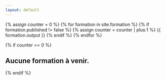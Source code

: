 ```yaml
---
layout: default
---
```

{% assign counter = 0 %}
{% for formation in site.formation %}
    {% if formation.published != false %}
        {% assign counter = counter | plus:1 %}
{{ formation.output }}
    {% endif %}
{% endfor %}

{% if counter == 0 %}
## Aucune formation à venir.
{% endif %}
